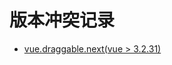 # 版本冲突记录
- [vue.draggable.next(vue > 3.2.31)](https://github.com/SortableJS/vue.draggable.next/issues/138)
